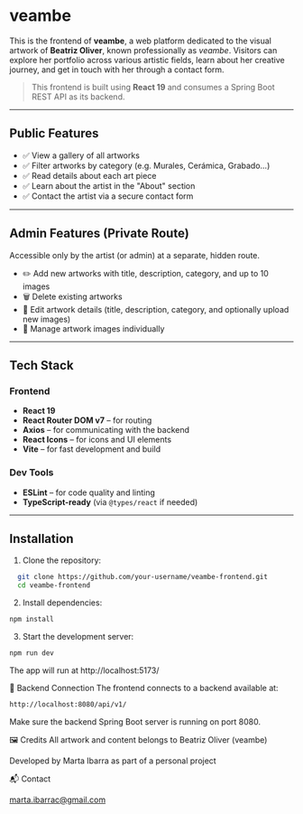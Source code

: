 # veambe 

This is the frontend of **veambe**, a web platform dedicated to the visual artwork of **Beatriz Oliver**, known professionally as *veambe*. Visitors can explore her portfolio across various artistic fields, learn about her creative journey, and get in touch with her through a contact form.

> This frontend is built using **React 19** and consumes a Spring Boot REST API as its backend.

---
##  Public Features

- ✅ View a gallery of all artworks
- ✅ Filter artworks by category (e.g. Murales, Cerámica, Grabado...)
- ✅ Read details about each art piece
- ✅ Learn about the artist in the "About" section
- ✅ Contact the artist via a secure contact form

---
## Admin Features (Private Route)

Accessible only by the artist (or admin) at a separate, hidden route.

- ✏️ Add new artworks with title, description, category, and up to 10 images
- 🗑️ Delete existing artworks
- 🔁 Edit artwork details (title, description, category, and optionally upload new images)
- 📂 Manage artwork images individually

---
## Tech Stack

### Frontend

- **React 19**
- **React Router DOM v7** – for routing
- **Axios** – for communicating with the backend
- **React Icons** – for icons and UI elements
- **Vite** – for fast development and build

### Dev Tools

- **ESLint** – for code quality and linting
- **TypeScript-ready** (via `@types/react` if needed)

---
##  Installation

1. Clone the repository:
 ```bash
   git clone https://github.com/your-username/veambe-frontend.git
   cd veambe-frontend
`````
2. Install dependencies:
 ```bash
 npm install
`````
3. Start the development server:
 ```bash
npm run dev
`````
The app will run at http://localhost:5173/


🔗 Backend Connection
The frontend connects to a backend available at:
 ```bash
http://localhost:8080/api/v1/
`````
Make sure the backend Spring Boot server is running on port 8080.

🖼️ Credits
All artwork and content belongs to Beatriz Oliver (veambe)

Developed by Marta Ibarra as part of a personal project

📬 Contact

marta.ibarrac@gmail.com
